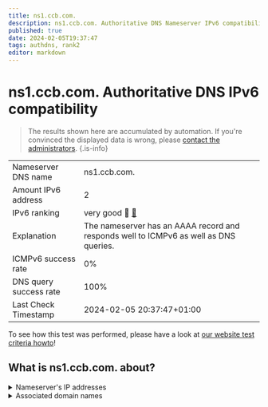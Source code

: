 ```yaml
---
title: ns1.ccb.com.
description: ns1.ccb.com. Authoritative DNS Nameserver IPv6 compatibility
published: true
date: 2024-02-05T19:37:47
tags: authdns, rank2
editor: markdown
---
```


# ns1.ccb.com. Authoritative DNS IPv6 compatibility

> The results shown here are accumulated by automation. If you're convinced the displayed data is wrong, please [contact the administrators](/howto/chat). 
{.is-info}




|   |   |
| - | - |
| Nameserver DNS name | ns1.ccb.com.
| Amount IPv6 address | 2
| IPv6 ranking | very good :2nd_place_medal: [🔗](/howto/ranking) |
| Explanation | The nameserver has an AAAA record and responds well to ICMPv6 as well as DNS queries. |
| ICMPv6 success rate | 0%|
| DNS query success rate | 100% |
| Last Check Timestamp | 2024-02-05 20:37:47+01:00 |

To see how this test was performed, please have a look at [our website test criteria howto](/howto/testcriteria/authdns)!


## What is ns1.ccb.com. about?




<details>
<summary>Nameserver's IP addresses</summary>

2408:8606:3600::2

240e:604:106:10::2

</details>



<details>
<summary>Associated domain names</summary>

www.ccb.com

</details>
